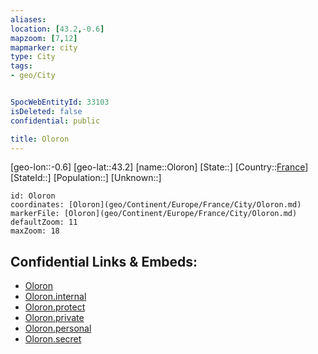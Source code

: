 ```yaml
---
aliases: 
location: [43.2,-0.6]
mapzoom: [7,12] 
mapmarker: city 
type: City
tags:
- geo/City


SpocWebEntityId: 33103
isDeleted: false
confidential: public

title: Oloron
---
```

[geo-lon::-0.6]
[geo-lat::43.2]
[name::Oloron]
[State::]
[Country::[France](geo/Continent/Europe/France.md)]
[StateId::]
[Population::]
[Unknown::]


```leaflet
id: Oloron
coordinates: [Oloron](geo/Continent/Europe/France/City/Oloron.md)
markerFile: [Oloron](geo/Continent/Europe/France/City/Oloron.md)
defaultZoom: 11 
maxZoom: 18
```


## Confidential Links & Embeds: 
- [Oloron](../../../../../../_public/geo/Continent/Europe/France/City/Oloron.md) 
- [Oloron.internal](../../../../../../_internal/geo/Continent/Europe/France/City/Oloron.internal.md) 
- [Oloron.protect](../../../../../../_protect/geo/Continent/Europe/France/City/Oloron.protect.md) 
- [Oloron.private](../../../../../../_private/geo/Continent/Europe/France/City/Oloron.private.md) 
- [Oloron.personal](../../../../../../_personal/geo/Continent/Europe/France/City/Oloron.personal.md) 
- [Oloron.secret](../../../../../../_secret/geo/Continent/Europe/France/City/Oloron.secret.md) 
